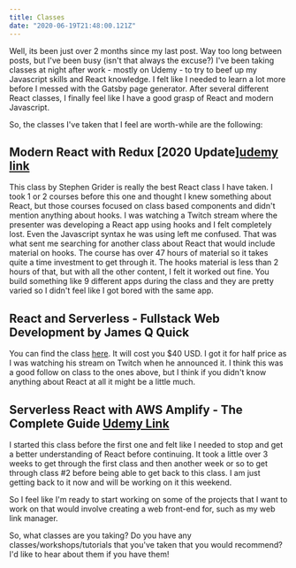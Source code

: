 ```yaml
---
title: Classes
date: "2020-06-19T21:48:00.121Z"
---
```


Well, its been just over 2 months since my last post. Way too long between posts, but I've been busy (isn't that always the excuse?) I've been taking classes at night after work - mostly on Udemy - to try to beef up my Javascript skills and React knowledge. I felt like I needed to learn a lot more before I messed with the Gatsby page generator. After several different React classes, I finally feel like I have a good grasp of React and modern Javascript.

So, the classes I've taken that I feel are worth-while are the following:

## Modern React with Redux [2020 Update][udemy link](https://www.udemy.com/course/react-redux/)

This class by Stephen Grider is really the best React class I have taken. I took 1 or 2 courses before this one and thought I knew something about React, but those courses focused on class based components and didn't mention anything about hooks. I was watching a Twitch stream where the presenter was developing a React app using hooks and I felt completely lost. Even the Javascript syntax he was using left me confused. That was what sent me searching for another class about React that would include material on hooks. The course has over 47 hours of material so it takes quite a time investment to get through it. The hooks material is less than 2 hours of that, but with all the other content, I felt it worked out fine. You build something like 9 different apps during the class and they are pretty varied so I didn't feel like I got bored with the same app.

## React and Serverless - Fullstack Web Development by James Q Quick

You can find the class [here](https://learn.jamesqquick.com/react-and-serverless-fullstack-web-development). It will cost you \$40 USD. I got it for half price as I was watching his stream on Twitch when he announced it. I think this was a good follow on class to the ones above, but I think if you didn't know anything about React at all it might be a little much.

## Serverless React with AWS Amplify - The Complete Guide [Udemy Link](https://www.udemy.com/course/serverless-react-with-aws-amplify/)

I started this class before the first one and felt like I needed to stop and get a better understanding of React before continuing. It took a little over 3 weeks to get through the first class and then another week or so to get through class #2 before being able to get back to this class. I am just getting back to it now and will be working on it this weekend.

So I feel like I'm ready to start working on some of the projects that I want to work on that would involve creating a web front-end for, such as my web link manager.

So, what classes are you taking? Do you have any classes/workshops/tutorials that you've taken that you would recommend? I'd like to hear about them if you have them!
